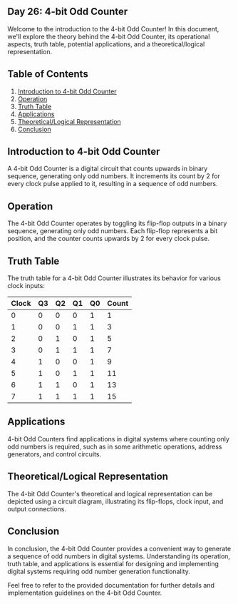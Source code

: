 ## Day 26: 4-bit Odd Counter

Welcome to the introduction to the 4-bit Odd Counter! In this document, we'll explore the theory behind the 4-bit Odd Counter, its operational aspects, truth table, potential applications, and a theoretical/logical representation.

## Table of Contents
1. [Introduction to 4-bit Odd Counter](#introduction-to-4-bit-odd-counter)
2. [Operation](#operation)
3. [Truth Table](#truth-table)
4. [Applications](#applications)
5. [Theoretical/Logical Representation](#theoretical-logical-representation)
6. [Conclusion](#conclusion)

## Introduction to 4-bit Odd Counter
A 4-bit Odd Counter is a digital circuit that counts upwards in binary sequence, generating only odd numbers. It increments its count by 2 for every clock pulse applied to it, resulting in a sequence of odd numbers.

## Operation
The 4-bit Odd Counter operates by toggling its flip-flop outputs in a binary sequence, generating only odd numbers. Each flip-flop represents a bit position, and the counter counts upwards by 2 for every clock pulse.

## Truth Table
The truth table for a 4-bit Odd Counter illustrates its behavior for various clock inputs:

| Clock | Q3 | Q2 | Q1 | Q0 | Count |
|-------|----|----|----|----|-------|
| 0     | 0  | 0  | 0  | 1  | 1     |
| 1     | 0  | 0  | 1  | 1  | 3     |
| 2     | 0  | 1  | 0  | 1  | 5     |
| 3     | 0  | 1  | 1  | 1  | 7     |
| 4     | 1  | 0  | 0  | 1  | 9     |
| 5     | 1  | 0  | 1  | 1  | 11    |
| 6     | 1  | 1  | 0  | 1  | 13    |
| 7     | 1  | 1  | 1  | 1  | 15    |

## Applications
4-bit Odd Counters find applications in digital systems where counting only odd numbers is required, such as in some arithmetic operations, address generators, and control circuits.

## Theoretical/Logical Representation
The 4-bit Odd Counter's theoretical and logical representation can be depicted using a circuit diagram, illustrating its flip-flops, clock input, and output connections.

## Conclusion
In conclusion, the 4-bit Odd Counter provides a convenient way to generate a sequence of odd numbers in digital systems. Understanding its operation, truth table, and applications is essential for designing and implementing digital systems requiring odd number generation functionality.

Feel free to refer to the provided documentation for further details and implementation guidelines on the 4-bit Odd Counter.